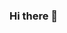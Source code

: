 ### Hi there 👋

<!--
**gpmac22/gpmac22** is a ✨ _special_ ✨ repository because its `README.md` (this file) appears on your GitHub profile.

Here are some ideas to get you started:

- I’m currently working on finishing my Bachelor of Science in Honours Chemistry
- I’m currently learning chemistry (organic chemistry and theoretical chemistry), math and physics
- Hobbies: Rock Climbing, Colouring, and Dancing
- Pronouns: He/They
- Fun fact: I know a lot of Kpop dances
-->
